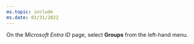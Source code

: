 ```yaml
---
ms.topic: include
ms.date: 03/31/2022
---
```

On the *Microsoft Entra ID* page, select **Groups** from the left-hand menu.
